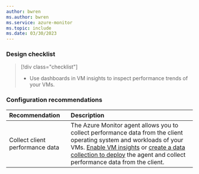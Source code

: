 ```yaml
---
author: bwren
ms.author: bwren
ms.service: azure-monitor
ms.topic: include
ms.date: 03/30/2023
---
```


### Design checklist

> [!div class="checklist"]
> - Use dashboards in VM insights to inspect performance trends of your VMs.

### Configuration recommendations

| Recommendation | Description |
|:---|:---|
| Collect client performance data | The Azure Monitor agent allows you to collect performance data from the client operating system and workloads of your VMs. [Enable VM insights](../vm/vminsights-enable-overview.md) or [create a data collection to deploy](../agents/data-collection-rule-azure-monitor-agent.md) the agent and collect performance data from the client. |
